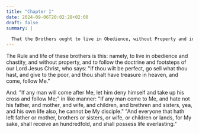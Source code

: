 ```yaml
---
title: "Chapter 1"
date: 2024-09-06T20:02:28+02:00
draft: false
summary: |
  
  That the Brothers ought to live in Obedience, without Property and in Chastity.
---
```



The Rule and life of these brothers is this: namely, to live in obedience and chastity, and without property, and to follow the doctrine and footsteps of our Lord Jesus Christ, who says: "If thou wilt be perfect, go sell what thou hast, and give to the poor, and thou shalt have treasure in heaven, and come, follow Me."

And: "If any man will come after Me, let him deny himself and take up his cross and follow Me;" in like manner: "If any man come to Me, and hate not his father, and mother, and wife, and children, and brethren and sisters, yea, and his own life also, he cannot be My disciple." "And everyone that hath left father or mother, brothers or sisters, or wife, or children or lands, for My sake, shall receive an hundredfold, and shall possess life everlasting."

